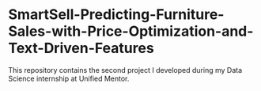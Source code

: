 # SmartSell-Predicting-Furniture-Sales-with-Price-Optimization-and-Text-Driven-Features
This repository contains the second project I developed during my Data Science internship at Unified Mentor.
